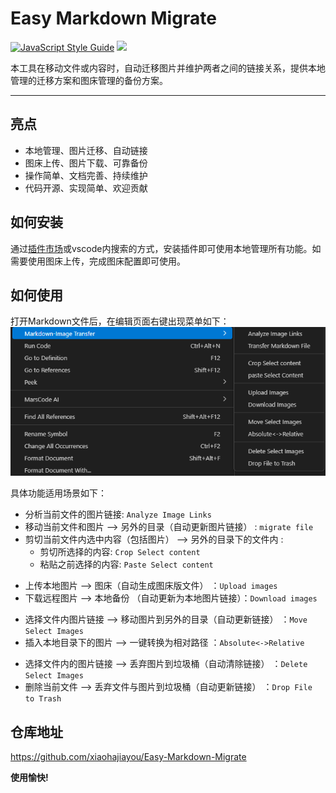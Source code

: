 Easy Markdown Migrate
====

[![JavaScript Style Guide](https://img.shields.io/badge/code_style-standard-brightgreen.svg?style=flat-square)](https://standardjs.com) ![](https://camo.githubusercontent.com/bc6f05c412ba8cdde130fedab361781310a9707d4162a1745ffab4da4c9a7ac4/68747470733a2f2f696d672e736869656c64732e696f2f6769746875622f6c6963656e73652f58506f65742f706963783f7374796c653d666c6174266c6f676f3d676974687562)

本工具在移动文件或内容时，自动迁移图片并维护两者之间的链接关系，提供本地管理的迁移方案和图床管理的备份方案。
* * *
亮点
---------------
- 本地管理、图片迁移、自动链接
- 图床上传、图片下载、可靠备份
- 操作简单、文档完善、持续维护
- 代码开源、实现简单、欢迎贡献

如何安装
---------------
通过[插件市场](https://marketplace.visualstudio.com/vscode)或vscode内搜索的方式，安装插件即可使用本地管理所有功能。如需要使用图床上传，完成图床配置即可使用。

如何使用
---------------
打开Markdown文件后，在编辑页面右键出现菜单如下：![alt text](https://raw.githubusercontent.com/xiaohajiayou/imagesBed/main/test/test/m45wih2m.png)

  具体功能适用场景如下：  
- 分析当前文件的图片链接:  `Analyze Image Links`  
- 移动当前文件和图片 --> 另外的目录（自动更新图片链接） :  `migrate file`  
- 剪切当前文件内选中内容（包括图片） --> 另外的目录下的文件内 :   
  - 剪切所选择的内容:  `Crop Select content`  
  - 粘贴之前选择的内容:  `Paste Select content`  
+ 上传本地图片 --> 图床（自动生成图床版文件） ：`Upload images`  
+ 下载远程图片 --> 本地备份 （自动更新为本地图片链接）：`Download images`  
- 选择文件内图片链接 --> 移动图片到另外的目录（自动更新链接） ：`Move Select Images`  
- 插入本地目录下的图片 --> 一键转换为相对路径 ：`Absolute<->Relative`  
+ 选择文件内的图片链接 --> 丢弃图片到垃圾桶（自动清除链接） ：`Delete Select Images`  
+ 删除当前文件 --> 丢弃文件与图片到垃圾桶（自动更新链接） ：`Drop File to Trash`  

仓库地址
---------------
https://github.com/xiaohajiayou/Easy-Markdown-Migrate


**使用愉快!**